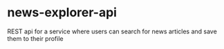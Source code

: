 # news-explorer-api
REST api for a service where users can search for news articles and save them to their profile
